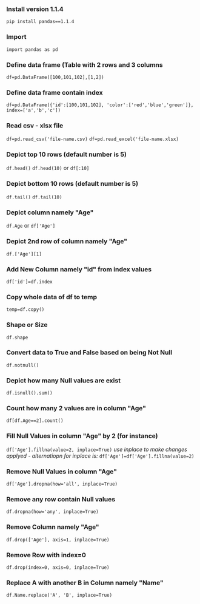### Install version 1.1.4
`pip install pandas==1.1.4`

### Import
`import pandas as pd`

### Define data frame (Table with 2 rows and 3 columns
`df=pd.DataFrame([100,101,102],[1,2])`

### Define data frame contain index
`df=pd.DataFrame({'id':[100,101,102], 'color':['red','blue','green']}, index=['a','b','c'])`

### Read csv - xlsx file
`df=pd.read_csv('file-name.csv)`
`df=pd.read_excel('file-name.xlsx)`

### Depict top 10 rows (default number is 5)
`df.head()`
`df.head(10)` or `df[:10]`

### Depict bottom 10 rows (default number is 5)
`df.tail()`
`df.tail(10)`

### Depict column namely "Age"
`df.Age` or `df['Age']`

### Depict 2nd row of column namely "Age"
`df.['Age'][1]`

### Add New Column namely "id" from index values
`df['id']=df.index`

### Copy whole data of df to temp
`temp=df.copy()`

### Shape or Size
`df.shape`

### Convert data to True and False based on being Not Null
`df.notnull()`

### Depict how many Null values are exist
`df.isnull().sum()`

### Count how many 2 values are in column "Age"
`df[df.Age==2].count()`

### Fill Null Values in column "Age" by 2 (for instance)
`df['Age'].fillna(value=2, inplace=True)` *use inplace to make changes applyed - alternatiopn for inplace is:* `df['Age']=df['Age'].fillna(value=2)`

### Remove Null Values in column "Age"
`df['Age'].dropna(how='all', inplace=True)`

### Remove any row contain Null values
`df.dropna(how='any', inplace=True)`

### Remove Column namely "Age"
`df.drop(['Age'], axis=1, inplace=True)`

### Remove Row with index=0
`df.drop(index=0, axis=0, inplace=True)`

### Replace A with another B in Column namely "Name"
`df.Name.replace('A', 'B', inplace=True)`

### 
